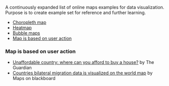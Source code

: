 A continuously expanded list of online maps examples for data visualization. Purpose is to create example set for reference and further learning.
* [Choropleth map](#choropleth-map)
* [Heatmap](#heatmap) 
* [Bubble maps](#bubble-maps)
* [Map is based on user action](#map-is-based-on-user-action)


### Map is based on user action
* [Unaffordable country: where can you afford to buy a house?](http://www.theguardian.com/society/ng-interactive/2015/sep/02/unaffordable-country-where-can-you-afford-to-buy-a-house) by The Guardian
* [Countries bilateral migration data is visualized on the world map](http://maps-on-blackboard.com/articles/interactive-map/) by Maps on blackboard

[1]: http://blog.visual.ly/you-are-here-using-maps-in-data-visualization/
[2]: http://www.mapsdata.co.uk/how-to-use-mapsdata/#visualize
[3]: http://www.census.gov/dataviz/

